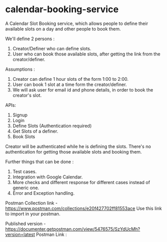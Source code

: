 # calendar-booking-service
A Calendar Slot Booking service, which allows people to define their available slots on a day and other people to book them.

We'll define 2 persons : 
1. Creator/Definer who can define slots.
2. User who can book those available slots, after getting the link from the creator/definer.

Assumptions :
1. Creator can define 1 hour slots of the form 1:00 to 2:00.
2. User can book 1 slot at a time form the creator/definer.
3. We will ask user for email id and phone details, in order to book the creator's slot.


APIs:
1. Signup
2. Login
3. Define Slots (Authentication required)
4. Get Slots of a definer.
5. Book Slots

Creator will be authenticated while he is defining the slots.
There's no authentication for getting those available slots and booking them.

Further things that can be done :
1. Test cases.
2. Integration with Google Calendar.
3. More checks and different response for different cases instead of generic one.
4. Error and Exception handling.

Postman Collection link - https://www.postman.com/collections/e20f427702ff81553ace
Use this link to import in your postman.

Published version - https://documenter.getpostman.com/view/5476575/SzYdUcMh?version=latest
Postman Link :
